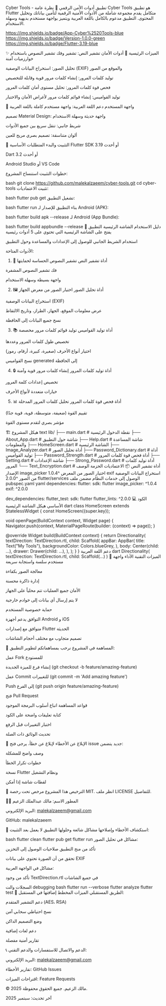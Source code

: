 Cyber Tools - تطبيق أدوات الأمن الرقمي
📱 نظرة عامة
Cyber Tools هو تطبيق Flutter متكامل يقدم مجموعة شاملة من الأدوات الأمنية الرقمية لتأمين بياناتك وتحليل المحتوى. التطبيق مدعوم بالكامل باللغة العربية ويتميز بواجهة مستخدم بديهية وسهلة الاستخدام.

https://img.shields.io/badge/App-Cyber%2520Tools-blue
https://img.shields.io/badge/Version-1.0.0-green
https://img.shields.io/badge/Flutter-3.19-blue

✨ الميزات الرئيسية
🔐 أدوات الأمان
تشفير النص: تشفير وفك تشفير النصوص باستخدام خوارزميات آمنة

تحليل الصور: استخراج البيانات الوصفية (EXIF) والموقع من الصور

توليد كلمات المرور: إنشاء كلمات مرور قوية وقابلة للتخصيص

فحص قوة كلمات المرور: تحليل مستوى أمان كلمات المرور

توليد القواميس: إنشاء قوائم كلمات مرور لأغراض الأمان والاختبار

🎨 واجهة المستخدم
دعم اللغة العربية: واجهة مستخدم كاملة باللغة العربية

تصميم Material Design: واجهة حديثة وسهلة الاستخدام

شريط جانبي: تنقل سريع بين جميع الأدوات

ألوان متناسقة: تصميم بصري مريح للعين

🚀 التثبيت والبدء
المتطلبات الأساسية
Flutter SDK 3.19 أو أحدث

Dart 3.2 أو أحدث

Android Studio أو VS Code

خطوات التثبيت
استنساخ المشروع:

bash
git clone https://github.com/malekalzaeem/cyber-tools.git
cd cyber-tools
تثبيت الاعتماديات:

bash
flutter pub get
تشغيل التطبيق:

bash
flutter run
بناء التطبيق للإصدار
لـ Android (APK):

bash
flutter build apk --release
لـ Android (App Bundle):

bash
flutter build appbundle --release
📖 دليل الاستخدام
الشاشة الرئيسية
التطبيق يفتح على الشاشة الرئيسية التي تحتوي على 5 أدوات رئيسية

استخدام الشريط الجانبي للوصول إلى الإعدادات والمساعدة وحول التطبيق

الأدوات المتاحة:
1. 🔐 أداة تشفير النص
تشفير النصوص الحساسة لحمايتها

فك تشفير النصوص المشفرة

واجهة بسيطة وسهلة الاستخدام

2. 🖼️ أداة تحليل الصور
اختيار الصور من معرض الجهاز

استخراج البيانات الوصفية (EXIF)

عرض معلومات الموقع، الجهاز، الطراز، وتاريخ الالتقاط

نسخ جميع البيانات إلى الحافظة

3. 📚 أداة توليد القواميس
توليد قوائم كلمات مرور مخصصة

تخصيص طول كلمات المرور وعددها

اختيار أنواع الأحرف (صغيرة، كبيرة، أرقام، رموز)

نسخ القواميس generated إلى الحافظة

4. 🔒 أداة توليد كلمات المرور
إنشاء كلمات مرور قوية وآمنة

تخصيص إعدادات كلمة المرور

خيارات متعددة لأنواع الأحرف

5. 📊 أداة فحص قوة كلمات المرور
تحليل كلمات المرور المدخلة

تقييم القوة (ضعيفة، متوسطة، قوية، قوية جدًا)

مؤشر بصري لتقدم مستوى القوة

🏗️ هيكل المشروع
text
lib/
├── main.dart                 # نقطة الدخول الرئيسية
├── About_App.dart           # شاشة حول التطبيق
├── Help.dart                # شاشة المساعدة والمعلومات
├── HomeScreen.dart          # الشاشة الرئيسية
├── Image_Analyzer.dart      # أداة تحليل الصور
├── Password_Dictionary.dart # أداة توليد القواميس
├── Password_Strength.dart   # أداة فحص قوة كلمات المرور
├── Setting.dart             # شاشة الإعدادات
├── Strong_Password.dart     # أداة توليد كلمات المرور
└── Text_Encryption.dart     # أداة تشفير النص
📦 الاعتماديات
الحزمة	الوصف	الإصدار
image_picker	اختيار الصور من المعرض	^1.0.4
exif	استخراج البيانات الوصفية من الصور	^2.0.0
flutter/services	الوصول إلى خدمات النظام	مضمن
ملف pubspec.yaml
yaml
dependencies:
  flutter:
    sdk: flutter
  image_picker: ^1.0.4
  exif: ^2.0.0

dev_dependencies:
  flutter_test:
    sdk: flutter
  flutter_lints: ^2.0.0
💻 الكود الأساسي
هيكل الشاشة الرئيسية
dart
class HomeScreen extends StatelessWidget {
  const HomeScreen({super.key});
  
  void openPage(BuildContext context, Widget page) {
    Navigator.push(context, MaterialPageRoute(builder: (context) => page));
  }

  @override
  Widget build(BuildContext context) {
    return Directionality(
      textDirection: TextDirection.rtl,
      child: Scaffold(
        appBar: AppBar(
          title: Text("My Tools"),
          backgroundColor: Colors.blueGrey,
        ),
        body: Center(child: ...),
        drawer: Drawer(child: ...),
      ),
    );
  }
}
دعم اللغة العربية
dart
Directionality(
  textDirection: TextDirection.rtl,
  child: Scaffold(...)
)
🎯 الميزات التقنية
الأداء
واجهة مستخدم سلسة واستجابة سريعة

معالجة الصور بكفاءة

إدارة ذاكرة محسنة

الأمان
جميع العمليات تتم محلياً على الجهاز

لا يتم إرسال أي بيانات إلى خوادم خارجية

حماية خصوصية المستخدم

التوافق
يدعم أجهزة Android و iOS

متوافق مع إصدارات Flutter الحديثة

تصميم متجاوب مع مختلف أحجام الشاشات

🤝 المساهمة في المشروع
نرحب بمساهماتكم لتطوير التطبيق:

عمل Fork للمستودع

إنشاء فرع للميزة الجديدة (git checkout -b feature/amazing-feature)

عمل Commit للتغييرات (git commit -m 'Add amazing feature')

Push إلى الفرع (git push origin feature/amazing-feature)

فتح Pull Request

قواعد المساهمة
اتباع أسلوب البرمجة الموجود

كتابة تعليقات واضحة على الكود

اختبار التغييرات قبل الرفع

تحديث الوثائق ذات الصلة

🐛 الإبلاغ عن الأخطاء
لإبلاغ عن خطأ، يرجى فتح issue جديد يتضمن:

وصف واضح للمشكلة

خطوات تكرار الخطأ

نسخة Flutter ونظام التشغيل

لقطات شاشة إذا أمكن

📄 الترخيص
هذا المشروع مرخص تحت رخصة MIT. انظر ملف LICENSE للتفاصيل.

👨‍💻 المطور
الاسم: مالك عبدالملك الزعيم

البريد الإلكتروني: malekalzaeem@gmail.com

GitHub: malekalzaeem

🔧 استكشاف الأخطاء وإصلاحها
مشاكل شائعة وحلولها
التطبيق لا يعمل بعد التثبيت:

bash
flutter clean
flutter pub get
flutter run
مشاكل في تحليل الصور:

تأكد من منح التطبيق صلاحيات الوصول إلى التخزين

تحقق من أن الصورة تحتوي على بيانات EXIF

مشاكل في الواجهة العربية:

تأكد من وجود TextDirection.rtl في جميع الشاشات

السجلات والت debugging
bash
flutter run --verbose
flutter analyze
flutter test
🌟 الطريق المستقبلي
الميزات المخطط إضافتها في المستقبل:

دعم التشفير المتقدم (AES، RSA)

نسخ احتياطي سحابي آمن

وضع التصميم الداكن

دعم لغات إضافية

تقارير أمنية مفصلة

📞 الدعم والاتصال
للاستفسارات والدعم التقني:

البريد الإلكتروني: malekalzaeem@gmail.com

تقارير الأخطاء: GitHub Issues

اقتراحات الميزات: Feature Requests

© 2025 مالك الزعيم. جميع الحقوق محفوظة.

آخر تحديث: سبتمبر 2025